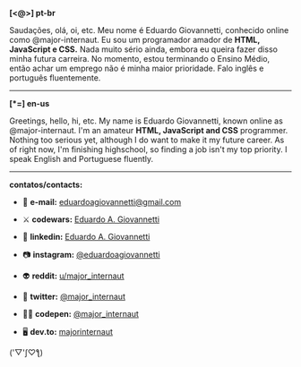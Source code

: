 **[<@>] pt-br**

Saudações, olá, oi, etc. Meu nome é Eduardo Giovannetti, conhecido online como @major-internaut.
Eu sou um programador amador de **HTML, JavaScript e CSS.** Nada muito sério ainda, embora eu queira fazer disso minha futura carreira.
No momento, estou terminando o Ensino Médio, então achar um emprego não é minha maior prioridade.
Falo inglês e português fluentemente.
_______________________________________________________________________________________________________

**[*=] en-us**

Greetings, hello, hi, etc. My name is Eduardo Giovannetti, known online as @major-internaut.
I'm an amateur **HTML, JavaScript and CSS** programmer. Nothing too serious yet, although I do want to make it my future career.
As of right now, I'm finishing highschool, so finding a job isn't my top priority.
I speak English and Portuguese fluently.
_______________________________________________________________________________________________________

**contatos/contacts:**

- 💌 **e-mail:** eduardoagiovannetti@gmail.com

- ⚔ **codewars:** [Eduardo A. Giovannetti](https://www.codewars.com/users/Eduardo%20A.%20Giovannetti)

- 👔 **linkedin:** [Eduardo A. Giovannetti](https://www.linkedin.com/in/eduardo-a-giovannetti-913365218)

- 📷 **instagram:** [@eduardoagiovannetti](https://www.instagram.com/eduardoagiovannetti)

- 👽 **reddit:** [u/major_internaut](https://www.reddit.com/user/major_internaut)

- 🦆 **twitter:** [@major_internaut](https://twitter.com/major_internaut)

- 👨‍💻 **codepen:** [@major_internaut](https://codepen.io/major_internaut)

- 🖥 **dev.to:** [majorinternaut](https://dev.to/majorinternaut)

('▽'ʃ♡ƪ)
